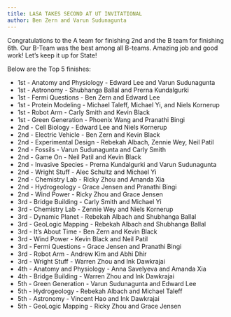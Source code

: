 ```yaml
---
title: LASA TAKES SECOND AT UT INVITATIONAL
author: Ben Zern and Varun Sudunagunta
---
```

Congratulations to the A team for finishing 2nd and the B team for finishing 6th. Our B-Team was the best among all B-teams. Amazing job and good work! Let’s keep it up for State!

Below are the Top 5 finishes:

* 1st - Anatomy and Physiology - Edward Lee and Varun Sudunagunta
* 1st - Astronomy - Shubhanga Ballal and Prerna Kundalgurki
* 1st - Fermi Questions - Ben Zern and Edward Lee
* 1st - Protein Modeling - Michael Taleff, Michael Yi, and Niels Kornerup
* 1st - Robot Arm - Carly Smith and Kevin Black
* 1st - Green Generation - Phoenix Wang and Pranathi Bingi
* 2nd - Cell Biology - Edward Lee and Niels Kornerup
* 2nd - Electric Vehicle - Ben Zern and Kevin Black
* 2nd - Experimental Design - Rebekah Albach, Zennie Wey, Neil Patil
* 2nd - Fossils - Varun Sudunagunta and Carly Smith
* 2nd - Game On - Neil Patil and Kevin Black
* 2nd - Invasive Species - Prerna Kundalgurki and Varun Sudunagunta
* 2nd - Wright Stuff - Alec Schultz and Michael Yi
* 2nd - Chemistry Lab - Ricky Zhou and Amanda Xia
* 2nd - Hydrogeology - Grace Jensen and Pranathi Bingi
* 2nd - Wind Power - Ricky Zhou and Grace Jensen
* 3rd - Bridge Building - Carly Smith and Michael Yi
* 3rd  - Chemistry Lab - Zennie Wey and Niels Kornerup
* 3rd - Dynamic Planet - Rebekah Albach and Shubhanga Ballal
* 3rd - GeoLogic Mapping - Rebekah Albach and Shubhanga Ballal
* 3rd - It’s About Time - Ben Zern and Kevin Black
* 3rd - Wind Power - Kevin Black and Neil Patil
* 3rd - Fermi Questions - Grace Jensen and Pranathi Bingi
* 3rd - Robot Arm - Andrew Kim and Abhi Dhir
* 3rd - Wright Stuff - Warren Zhou and Ink Dawkrajai
* 4th - Anatomy and Physiology - Anna Savelyeva and Amanda Xia
* 4th - Bridge Building - Warren Zhou and Ink Dawkrajai
* 5th - Green Generation - Varun Sudunagunta and Edward Lee
* 5th - Hydrogeology - Rebekah Albach and Michael Taleff
* 5th - Astronomy - Vincent Hao and Ink Dawkrajai
* 5th - GeoLogic Mapping - Ricky Zhou and Grace Jensen
